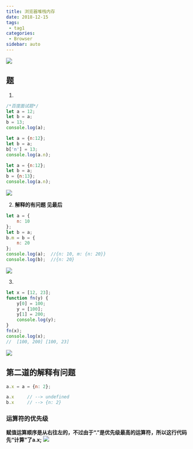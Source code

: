 ```yaml
---
title: 浏览器堆栈内存
date: 2018-12-15
tags:
 - tag1
categories:
 - Browser
sidebar: auto
---
```

![](https://resource.limeili.top/abstract/abstract%20(22).jpg)
<!-- more -->
## 题
1. 
```js
/*百度面试题*/
let a = 12;
let b = a;
b = 13;
console.log(a);

let a = {n:12};
let b = a;
b['n'] = 13;
console.log(a.n);

let a = {n:12};
let b = a;
b = {n:13};
console.log(a.n);
```
![](https://resource.limeili.co/image/20200311152012.png)


2. **解释的有问题 见最后**
```js
let a = {
    n: 10
};
let b = a;
b.m = b = {
    n: 20
};
console.log(a);  //{n: 10, m: {n: 20}}
console.log(b);  //{n: 20}
```
![](https://resource.limeili.co/image/20200311162053.png)

3. 
```js
let x = [12, 23];
function fn(y) {
    y[0] = 100;
    y = [100];
    y[1] = 200;
    console.log(y);
}
fn(x); 
console.log(x);
//  [100, 200] [100, 23]
```
![](https://resource.limeili.co/image/20200311171020.png)



## 第二道的解释有问题
```js
a.x = a = {n: 2};

a.x 	// --> undefined
b.x 	// --> {n: 2}
```
### 运算符的优先级
**赋值运算顺序是从右往左的，不过由于“.”是优先级最高的运算符，所以这行代码先“计算”了a.x;**
![](https://resource.limeili.top/image/20200323162430.png)